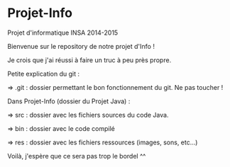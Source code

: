 # Projet-Info
Projet d'informatique INSA 2014-2015

Bienvenue sur le repository de notre projet d'Info !

Je crois que j'ai réussi à faire un truc à peu près propre.

Petite explication du git :

  => .git : dossier permettant le bon fonctionnement du git. Ne pas toucher !
  
  Dans Projet-Info (dossier du Projet Java) :
  
  => src : dossier avec les fichiers sources du code Java.
  
  => bin : dossier avec le code compilé
  
  => res : dossier avec les fichiers ressources (images, sons, etc...)

Voilà, j'espère que ce sera pas trop le bordel ^^
